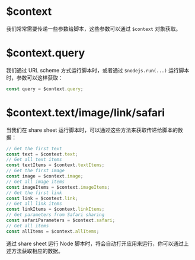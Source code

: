 # $context

我们常常需要传递一些参数给脚本，这些参数可以通过 `$context` 对象获取。

# $context.query

我们通过 URL scheme 方式运行脚本时，或者通过 `$nodejs.run(...)` 运行脚本时，参数可以这样获取：

```js
const query = $context.query;
```

# $context.text/image/link/safari

当我们在 share sheet 运行脚本时，可以通过这些方法来获取传递给脚本的数据：

```js
// Get the first text
const text = $context.text;
// Get all text items
const textItems = $context.textItems;
// Get the first image
const image = $context.image;
// Get all image items
const imageItems = $context.imageItems;
// Get the first link
const link = $context.link;
// Get all link items
const linkItems = $context.linkItems;
// Get parameters from Safari sharing
const safariParameters = $context.safari;
// Get all items
const allItems = $context.allItems;
```

通过 share sheet 运行 Node 脚本时，将会自动打开应用来运行，你可以通过上述方法获取相应的数据。